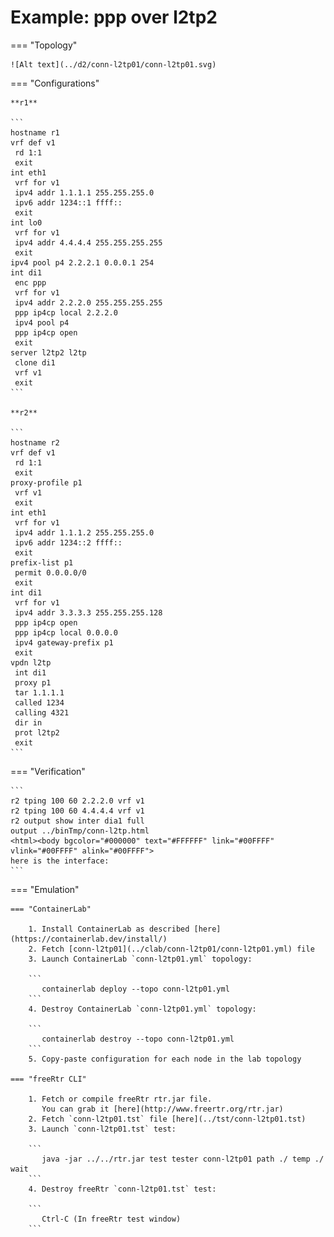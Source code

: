# Example: ppp over l2tp2

=== "Topology"

    ![Alt text](../d2/conn-l2tp01/conn-l2tp01.svg)

=== "Configurations"

    **r1**

    ```
    hostname r1
    vrf def v1
     rd 1:1
     exit
    int eth1
     vrf for v1
     ipv4 addr 1.1.1.1 255.255.255.0
     ipv6 addr 1234::1 ffff::
     exit
    int lo0
     vrf for v1
     ipv4 addr 4.4.4.4 255.255.255.255
     exit
    ipv4 pool p4 2.2.2.1 0.0.0.1 254
    int di1
     enc ppp
     vrf for v1
     ipv4 addr 2.2.2.0 255.255.255.255
     ppp ip4cp local 2.2.2.0
     ipv4 pool p4
     ppp ip4cp open
     exit
    server l2tp2 l2tp
     clone di1
     vrf v1
     exit
    ```

    **r2**

    ```
    hostname r2
    vrf def v1
     rd 1:1
     exit
    proxy-profile p1
     vrf v1
     exit
    int eth1
     vrf for v1
     ipv4 addr 1.1.1.2 255.255.255.0
     ipv6 addr 1234::2 ffff::
     exit
    prefix-list p1
     permit 0.0.0.0/0
     exit
    int di1
     vrf for v1
     ipv4 addr 3.3.3.3 255.255.255.128
     ppp ip4cp open
     ppp ip4cp local 0.0.0.0
     ipv4 gateway-prefix p1
     exit
    vpdn l2tp
     int di1
     proxy p1
     tar 1.1.1.1
     called 1234
     calling 4321
     dir in
     prot l2tp2
     exit
    ```

=== "Verification"

    ```
    r2 tping 100 60 2.2.2.0 vrf v1
    r2 tping 100 60 4.4.4.4 vrf v1
    r2 output show inter dia1 full
    output ../binTmp/conn-l2tp.html
    <html><body bgcolor="#000000" text="#FFFFFF" link="#00FFFF" vlink="#00FFFF" alink="#00FFFF">
    here is the interface:
    ```

=== "Emulation"

    === "ContainerLab"

        1. Install ContainerLab as described [here](https://containerlab.dev/install/)  
        2. Fetch [conn-l2tp01](../clab/conn-l2tp01/conn-l2tp01.yml) file  
        3. Launch ContainerLab `conn-l2tp01.yml` topology:  

        ```
           containerlab deploy --topo conn-l2tp01.yml  
        ```
        4. Destroy ContainerLab `conn-l2tp01.yml` topology:  

        ```
           containerlab destroy --topo conn-l2tp01.yml  
        ```
        5. Copy-paste configuration for each node in the lab topology

    === "freeRtr CLI"

        1. Fetch or compile freeRtr rtr.jar file.  
           You can grab it [here](http://www.freertr.org/rtr.jar)  
        2. Fetch `conn-l2tp01.tst` file [here](../tst/conn-l2tp01.tst)  
        3. Launch `conn-l2tp01.tst` test:  

        ```
           java -jar ../../rtr.jar test tester conn-l2tp01 path ./ temp ./ wait
        ```
        4. Destroy freeRtr `conn-l2tp01.tst` test:  

        ```
           Ctrl-C (In freeRtr test window)
        ```

